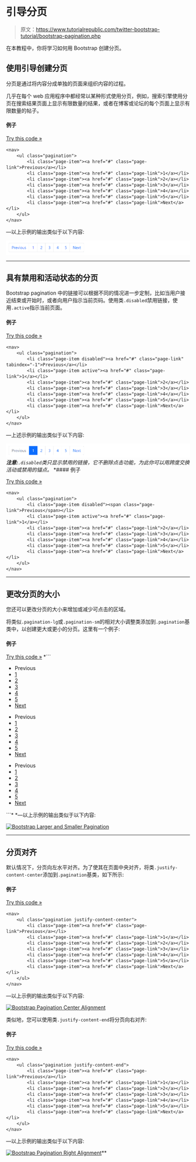 # 引导分页

> 原文：<https://www.tutorialrepublic.com/twitter-bootstrap-tutorial/bootstrap-pagination.php>

在本教程中，你将学习如何用 Bootstrap 创建分页。

## 使用引导创建分页

分页是通过将内容分成单独的页面来组织内容的过程。

几乎在每个 web 应用程序中都经常以某种形式使用分页，例如，搜索引擎使用分页在搜索结果页面上显示有限数量的结果，或者在博客或论坛的每个页面上显示有限数量的帖子。

#### 例子

[Try this code »](../codelab.php?topic=bootstrap&file=pagination "Try this code using online Editor")

```
<nav>
    <ul class="pagination">
        <li class="page-item"><a href="#" class="page-link">Previous</a></li>
        <li class="page-item"><a href="#" class="page-link">1</a></li>
        <li class="page-item"><a href="#" class="page-link">2</a></li>
        <li class="page-item"><a href="#" class="page-link">3</a></li>
        <li class="page-item"><a href="#" class="page-link">4</a></li>
        <li class="page-item"><a href="#" class="page-link">5</a></li>
        <li class="page-item"><a href="#" class="page-link">Next</a></li>
    </ul>
</nav>
```

—以上示例的输出类似于以下内容:

[![Bootstrap Pagination](img/e449cac7c8f4bcc22ca658403fb148cc.png)](../codelab.php?topic=bootstrap&file=pagination) 

* * *

## 具有禁用和活动状态的分页

Bootstrap pagination 中的链接可以根据不同的情况进一步定制，比如当用户接近结束或开始时，或者向用户指示当前页码。使用类`.disabled`禁用链接，使用`.active`指示当前页面。

#### 例子

[Try this code »](../codelab.php?topic=bootstrap&file=pagination-with-disabled-and-active-state "Try this code using online Editor")

```
<nav>
    <ul class="pagination">
        <li class="page-item disabled"><a href="#" class="page-link" tabindex="-1">Previous</a></li>
        <li class="page-item active"><a href="#" class="page-link">1</a></li>
        <li class="page-item"><a href="#" class="page-link">2</a></li>
        <li class="page-item"><a href="#" class="page-link">3</a></li>
        <li class="page-item"><a href="#" class="page-link">4</a></li>
        <li class="page-item"><a href="#" class="page-link">5</a></li>
        <li class="page-item"><a href="#" class="page-link">Next</a></li>
    </ul>
</nav>
```

—上述示例的输出类似于以下内容:

[![Bootstrap Pagination with Disabled and Active States](img/81e01534b96c15f3be332340c2b7c8a4.png)](../codelab.php?topic=bootstrap&file=pagination-with-disabled-and-active-state)  ***注意:**`.disabled`类只显示禁用的链接，它不删除点击功能，为此你可以用跨度交换活动或禁用的锚点。*  *#### 例子

[Try this code »](../codelab.php?topic=bootstrap&file=using-span-element-for-disabled-link-in-pagination "Try this code using online Editor")

```
<nav>
    <ul class="pagination">
        <li class="page-item disabled"><span class="page-link">Previous</span></li>
        <li class="page-item active"><a href="#" class="page-link">1</a></li>
        <li class="page-item"><a href="#" class="page-link">2</a></li>
        <li class="page-item"><a href="#" class="page-link">3</a></li>
        <li class="page-item"><a href="#" class="page-link">4</a></li>
        <li class="page-item"><a href="#" class="page-link">5</a></li>
        <li class="page-item"><a href="#" class="page-link">Next</a></li>
    </ul>
</nav>
```

* * *

## 更改分页的大小

您还可以更改分页的大小来增加或减少可点击的区域。

将类似`.pagination-lg`或`.pagination-sm`的相对大小调整类添加到`.pagination`基类中，以创建更大或更小的分页。这里有一个例子:

#### 例子

[Try this code »](../codelab.php?topic=bootstrap&file=pagination-sizes "Try this code using online Editor") *```
<!-- Large pagination -->
<nav>
    <ul class="pagination pagination-lg">
        <li class="page-item disabled"><span class="page-link">Previous</span></li>
        <li class="page-item active"><a href="#" class="page-link">1</a></li>
        <li class="page-item"><a href="#" class="page-link">2</a></li>
        <li class="page-item"><a href="#" class="page-link">3</a></li>
        <li class="page-item"><a href="#" class="page-link">4</a></li>
        <li class="page-item"><a href="#" class="page-link">5</a></li>
        <li class="page-item"><a href="#" class="page-link">Next</a></li>
    </ul>
</nav>

<!-- Default pagination -->
<nav>
    <ul class="pagination">
        <li class="page-item disabled"><span class="page-link">Previous</span></li>
        <li class="page-item active"><a href="#" class="page-link">1</a></li>
        <li class="page-item"><a href="#" class="page-link">2</a></li>
        <li class="page-item"><a href="#" class="page-link">3</a></li>
        <li class="page-item"><a href="#" class="page-link">4</a></li>
        <li class="page-item"><a href="#" class="page-link">5</a></li>
        <li class="page-item"><a href="#" class="page-link">Next</a></li>
    </ul>
</nav>

<!-- Small pagination -->
<nav>
    <ul class="pagination pagination-sm">
        <li class="page-item disabled"><span class="page-link">Previous</span></li>
        <li class="page-item active"><a href="#" class="page-link">1</a></li>
        <li class="page-item"><a href="#" class="page-link">2</a></li>
        <li class="page-item"><a href="#" class="page-link">3</a></li>
        <li class="page-item"><a href="#" class="page-link">4</a></li>
        <li class="page-item"><a href="#" class="page-link">5</a></li>
        <li class="page-item"><a href="#" class="page-link">Next</a></li>
    </ul>
</nav>
```*  *—以上示例的输出类似于以下内容:

[![Bootstrap Larger and Smaller Pagination](img/1adc5dc33a0e3724e94a75b8a2bb268c.png)](../codelab.php?topic=bootstrap&file=pagination-sizes) 

* * *

## 分页对齐

默认情况下，分页向左水平对齐。为了使其在页面中央对齐，将类`.justify-content-center`添加到`.pagination`基类，如下所示:

#### 例子

[Try this code »](../codelab.php?topic=bootstrap&file=pagination-center-alignment "Try this code using online Editor")

```
<nav>
    <ul class="pagination justify-content-center">
        <li class="page-item"><a href="#" class="page-link">Previous</a></li>
        <li class="page-item"><a href="#" class="page-link">1</a></li>
        <li class="page-item"><a href="#" class="page-link">2</a></li>
        <li class="page-item"><a href="#" class="page-link">3</a></li>
        <li class="page-item"><a href="#" class="page-link">4</a></li>
        <li class="page-item"><a href="#" class="page-link">5</a></li>
        <li class="page-item"><a href="#" class="page-link">Next</a></li>
    </ul>
</nav>
```

—以上示例的输出类似于以下内容:

[![Bootstrap Pagination Center Alignment](img/922b4258fb61672a3eeffacd69313ff6.png)](../codelab.php?topic=bootstrap&file=pagination-center-alignment) 

类似地，您可以使用类`.justify-content-end`将分页向右对齐:

#### 例子

[Try this code »](../codelab.php?topic=bootstrap&file=pagination-right-alignment "Try this code using online Editor")

```
<nav>
    <ul class="pagination justify-content-end">
        <li class="page-item"><a href="#" class="page-link">Previous</a></li>
        <li class="page-item"><a href="#" class="page-link">1</a></li>
        <li class="page-item"><a href="#" class="page-link">2</a></li>
        <li class="page-item"><a href="#" class="page-link">3</a></li>
        <li class="page-item"><a href="#" class="page-link">4</a></li>
        <li class="page-item"><a href="#" class="page-link">5</a></li>
        <li class="page-item"><a href="#" class="page-link">Next</a></li>
    </ul>
</nav>
```

—以上示例的输出类似于以下内容:

[![Bootstrap Pagination Right Alignment](img/2d0c2575ac7eb0b4a962eb9dfa5fbf11.png)](../codelab.php?topic=bootstrap&file=pagination-right-alignment)**